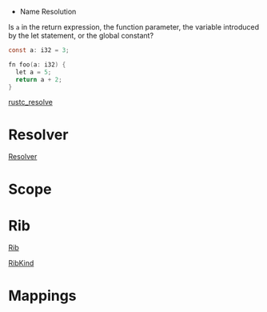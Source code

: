 * Name Resolution

Is `a` in the return expression, the function parameter, the variable introduced by the let statement, or the global constant?
```c
const a: i32 = 3;

fn foo(a: i32) {
  let a = 5;
  return a + 2;
}
```

[rustc_resolve](https://doc.rust-lang.org/nightly/nightly-rustc/rustc_resolve/index.html)

# Resolver

[Resolver](https://doc.rust-lang.org/nightly/nightly-rustc/rustc_resolve/struct.Resolver.html)

# Scope

# Rib

[Rib](https://doc.rust-lang.org/nightly/nightly-rustc/rustc_resolve/late/struct.Rib.html)

[RibKind](https://doc.rust-lang.org/nightly/nightly-rustc/rustc_resolve/late/enum.RibKind.html)

# Mappings
